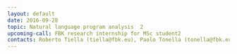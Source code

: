 ```yaml
---
layout: default
date: 2016-09-28
topic: Natural language program analysis  2
upcoming-call: FBK research internship for MSc student2
contacts: Roberto Tiella (tiella@fbk.eu), Paolo Tonella (tonella@fbk.eu)
---
```

